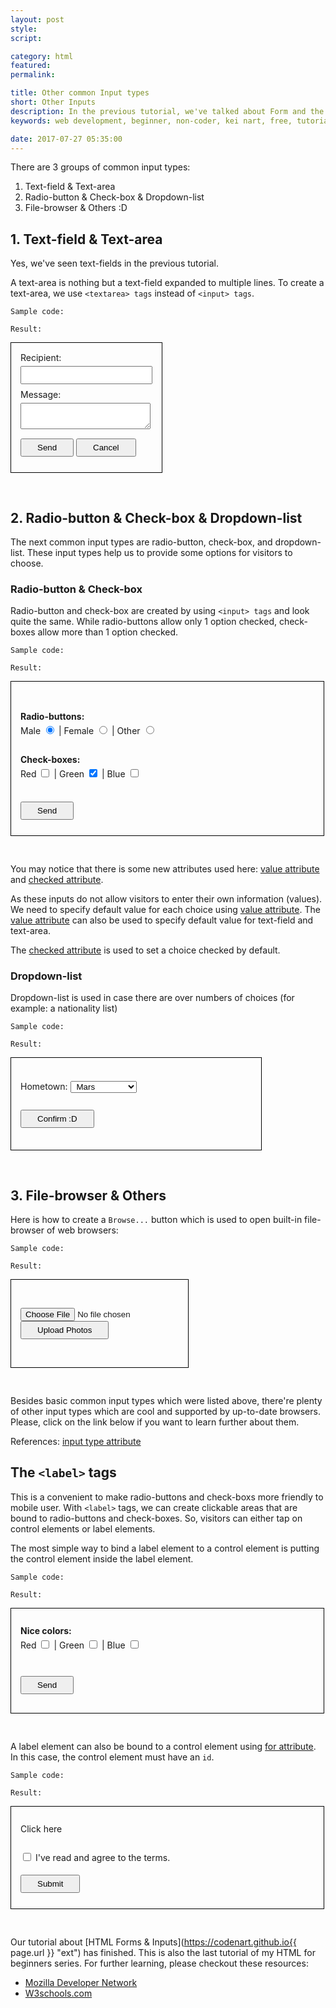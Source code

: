 ```yaml
---
layout: post
style:
script:

category: html
featured:
permalink:

title: Other common Input types
short: Other Inputs
description: In the previous tutorial, we've talked about Form and the most basic Inputs. <br>HTML supports various type of Inputs to make life better. :D <br>Let's talk more about Inputs and their uses.
keywords: web development, beginner, non-coder, kei nart, free, tutorial, coding, programming, code nart, html, input, form

date: 2017-07-27 05:35:00
---
```


There are 3 groups of common input types:

1. Text-field & Text-area
2. Radio-button & Check-box & Dropdown-list
3. File-browser & Others :D

## 1. Text-field & Text-area

Yes, we've seen text-fields in the previous tutorial.

A text-area is nothing but a text-field expanded to multiple lines. To create
a text-area, we use `<textarea> tags` instead of `<input> tags`.

`Sample code:`
<script src="https://gist.github.com/codenart/7992c7f17cb96977b2aa18d51fa69bcc.js">
</script>

`Result:`

<form method="post" style="display: inline-block; padding: 15px 15px 25px;
                           margin-bottom: 30px; border: 1px solid #000;">
   Recipient:<br>
   <input type="text" name="recipient"
          style="padding: 5px 15px; margin: 5px 0 8px;"><br>
   Message:<br>
   <textarea name="message"
             style="padding: 5px 15px; margin: 5px 0 15px;"></textarea><br>
   <button type="submit" style="padding: 5px 25px;">Send</button>
   <button type="button" style="padding: 5px 25px">Cancel</button>
</form>

## 2. Radio-button & Check-box & Dropdown-list

The next common input types are radio-button, check-box, and dropdown-list.
These input types help us to provide some options for visitors to choose.

### Radio-button & Check-box

Radio-button and check-box are created by using `<input> tags` and look quite
the same. While radio-buttons allow only 1 option checked, check-boxes allow
more than 1 option checked.

`Sample code:`
<script src="https://gist.github.com/codenart/8495195640b9ac2426c75ac7cd72640d.js">
</script>

`Result:`

<form style="display: inline-block; padding: 45px 35px 25px 15px; margin-bottom: 30px;
             width: 450px; max-width: 100%; border: 1px solid #000; line-height: 1.63;">
   <b>Radio-buttons:</b><br>
   Male <input type="radio" name="gender" value="male" checked> |
   Female <input type="radio" name="gender" value="female"> |
   Other <input type="radio" name="gender" value="other"><br>
   <br>
   <b>Check-boxes:</b><br>
   Red <input type="checkbox" name="favcolor" value="red"> |
   Green <input type="checkbox" name="favcolor" value="green" checked> |
   Blue <input type="checkbox" name="favcolor" value="blue"><br>
   <br>
   <button type="submit" style="padding: 5px 25px; margin-top: 10px;">Send</button>
</form>

You may notice that there is some new attributes used here:
[value attribute](https://www.w3schools.com/tags/att_value.asp "ext") and
[checked attribute](https://www.w3schools.com/tags/att_input_checked.asp "ext").

As these inputs do not allow visitors to enter their own information (values).
We need to specify default value for each choice using
[value attribute](https://www.w3schools.com/tags/att_value.asp "ext").
The [value attribute](https://www.w3schools.com/tags/att_value.asp "ext")
can also be used to specify default value for text-field and text-area.

The [checked attribute](https://www.w3schools.com/tags/att_input_checked.asp "ext")
is used to set a choice checked by default.

### Dropdown-list

Dropdown-list is used in case there are over numbers of choices (for example:
a nationality list)

`Sample code:`
<script src="https://gist.github.com/codenart/3481b234e28644afe7a1f72d062f2804.js">
</script>

`Result:`

<form style="display: inline-block; padding: 35px 25px 35px 15px; margin-bottom: 30px;
             width: 360px; max-width: 100%; border: 1px solid #000; line-height: 1.63;">
   Hometown:
   <select name="hometown" style="padding: 0 5px">
      <option value="mars">Mars</option>
      <option value="moon">Moon</option>
      <option value="earth">Earth Planet</option>
   </select>
   <br>
   <button type="submit" style="padding: 5px 25px; margin-top: 25px;">Confirm :D</button>
</form>

## 3. File-browser & Others

Here is how to create a `Browse...` button which is used to open built-in
file-browser of web browsers:

`Sample code:`
<script src="https://gist.github.com/codenart/e5ae28418fe376702e89946927e516b2.js">
</script>

`Result:`

<form style="display: inline-block; padding: 45px 15px; margin-bottom: 30px;
             border: 1px solid #000; line-height: 1.63;">
   <input type="file" name="photo"><br>
   <button type="submit" style="padding: 5px 25px;">Upload Photos</button>
</form>

Besides basic common input types which were listed above, there're plenty of
other input types which are cool and supported by up-to-date browsers. Please,
click on the link below if you want to learn further about them.

References: [input type attribute](https://www.w3schools.com/tags/att_input_type.asp "ext")

## The `<label>` tags

This is a convenient to make radio-buttons and check-boxs more friendly to
mobile user. With `<label>` tags, we can create clickable areas that are bound
to radio-buttons and check-boxes. So, visitors can either tap on control
elements or label elements.

The most simple way to bind a label element to a control element is putting
the control element inside the label element.

`Sample code:`
<script src="https://gist.github.com/codenart/391429c4df6b8c659f6a1d655a0a090a.js">
</script>

`Result:`

<form style="display: inline-block; padding: 25px 35px 30px 15px; margin-bottom: 30px;
             width: 450px; max-width: 100%; border: 1px solid #000; line-height: 1.63;">
   <b>Nice colors:</b><br>
   <label>
      Red <input type="checkbox" name="favcolor" value="red"> |
   </label>
   <label>
      Green <input type="checkbox" name="favcolor" value="green"> |
   </label>
   <label>
      Blue <input type="checkbox" name="favcolor" value="blue"><br>
   </label>
   <br>
   <button type="submit" style="padding: 5px 25px; margin-top: 15px;">Send</button>
</form>

A label element can also be bound to a control element using
[for attribute](https://www.w3schools.com/tags/att_for.asp "ext"). In this case,
the control element must have an `id`.

`Sample code:`
<script src="https://gist.github.com/codenart/8c77b7f49a783e697bdf8aa6a0982b74.js">
</script>

`Result:`

<form style="display: inline-block; padding: 25px 35px 25px 15px; margin-bottom: 30px;
             width: 450px; max-width: 100%; border: 1px solid #000; line-height: 1.63;">
   <label for="accept">Click here</label><br>
   <br>
   <input id="accept" type="checkbox" name="confirm" value="accept"> I've read and agree to the terms.<br>
   <button type="submit" style="padding: 5px 25px; margin-top: 15px;">Submit</button>
</form>

Our tutorial about [HTML Forms & Inputs](https://codenart.github.io{{ page.url }} "ext")
has finished. This is also the last tutorial of my HTML for beginners series. For
further learning, please checkout these resources:

- [Mozilla Developer Network](https://developer.mozilla.org/en-US/docs/Web/HTML "ext")
- [W3schools.com](https://www.w3schools.com/html/default.asp "ext")
